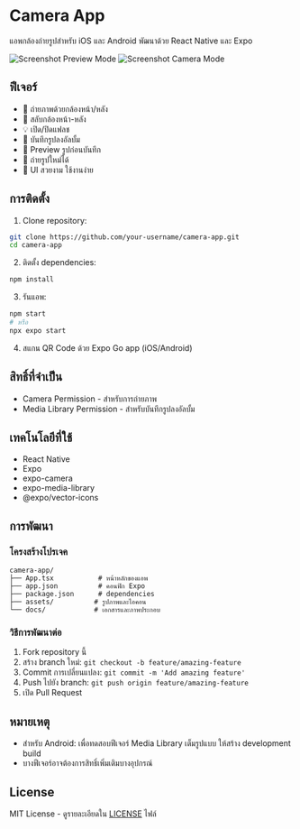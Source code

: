 # Camera App

แอพกล้องถ่ายรูปสำหรับ iOS และ Android พัฒนาด้วย React Native และ Expo

![Screenshot Preview Mode](./docs/preview.png)
![Screenshot Camera Mode](./docs/camera.png)

## ฟีเจอร์
- 📸 ถ่ายภาพด้วยกล้องหน้า/หลัง
- 🔄 สลับกล้องหน้า-หลัง
- 💡 เปิด/ปิดแฟลช
- 💾 บันทึกรูปลงอัลบั้ม
- 🎯 Preview รูปก่อนบันทึก
- 🔄 ถ่ายรูปใหม่ได้
- 🎨 UI สวยงาม ใช้งานง่าย

## การติดตั้ง

1. Clone repository:
```bash
git clone https://github.com/your-username/camera-app.git
cd camera-app
```

2. ติดตั้ง dependencies:
```bash
npm install
```

3. รันแอพ:
```bash
npm start
# หรือ
npx expo start
```

4. สแกน QR Code ด้วย Expo Go app (iOS/Android)

## สิทธิ์ที่จำเป็น
- Camera Permission - สำหรับการถ่ายภาพ
- Media Library Permission - สำหรับบันทึกรูปลงอัลบั้ม

## เทคโนโลยีที่ใช้
- React Native
- Expo
- expo-camera
- expo-media-library
- @expo/vector-icons

## การพัฒนา

### โครงสร้างโปรเจค
```
camera-app/
├── App.tsx           # หน้าหลักของแอพ
├── app.json          # คอนฟิก Expo
├── package.json      # dependencies
├── assets/          # รูปภาพและไอคอน
└── docs/            # เอกสารและภาพประกอบ
```

### วิธีการพัฒนาต่อ
1. Fork repository นี้
2. สร้าง branch ใหม่: `git checkout -b feature/amazing-feature`
3. Commit การเปลี่ยนแปลง: `git commit -m 'Add amazing feature'`
4. Push ไปยัง branch: `git push origin feature/amazing-feature`
5. เปิด Pull Request

## หมายเหตุ
- สำหรับ Android: เพื่อทดสอบฟีเจอร์ Media Library เต็มรูปแบบ ให้สร้าง development build
- บางฟีเจอร์อาจต้องการสิทธิ์เพิ่มเติมบางอุปกรณ์

## License
MIT License - ดูรายละเอียดใน [LICENSE](LICENSE) ไฟล์
